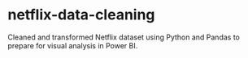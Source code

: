 # netflix-data-cleaning
Cleaned and transformed Netflix dataset using Python and Pandas to prepare for visual analysis in Power BI.

